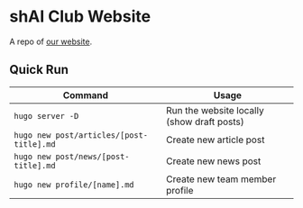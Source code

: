 # shAI Club Website
A repo of [our website](https://www.shaiclub.com/).


## Quick Run
| Command | Usage |
|------ |------ |
| `hugo server -D` | Run the website locally (show draft posts) |
| `hugo new post/articles/[post-title].md` | Create new article post |
| `hugo new post/news/[post-title].md` | Create new news post |
| `hugo new profile/[name].md` | Create new team member profile | 